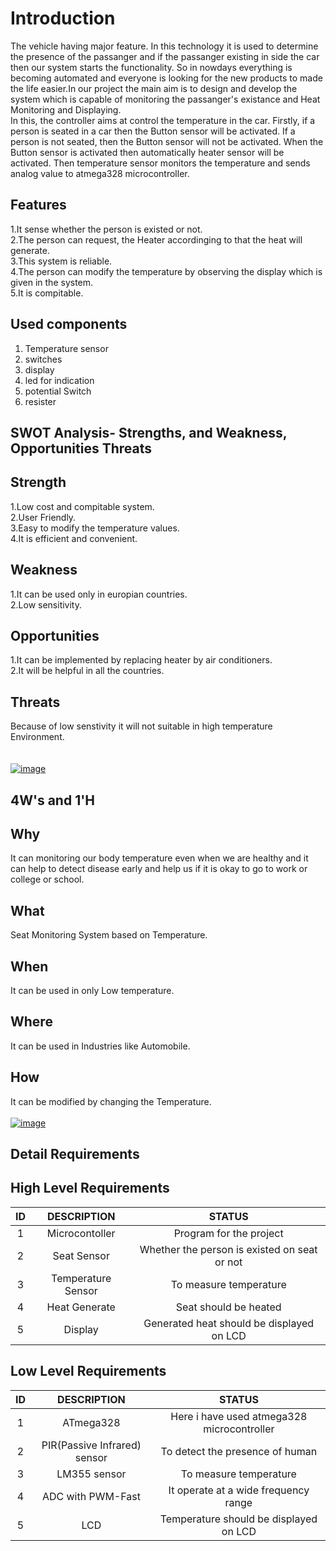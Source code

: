 # Introduction

The vehicle having major feature. In this technology it is used to determine the presence of the passanger and if the passanger existing in side the car then our system starts the functionality. So in nowdays everything is becoming automated and everyone is looking for the new products to made the life easier.In our project the main aim is to design and develop the system which is capable of monitoring the passanger's existance and Heat Monitoring and Displaying.
<br>In this, the controller aims at control the temperature in the car. Firstly, if a person is seated in a car then the Button sensor will be activated. If a person is not seated, then the Button sensor will not be activated. When the Button sensor is activated then automatically heater sensor will be activated. Then temperature sensor monitors the temperature and sends analog value to atmega328 microcontroller.

## Features
1.It sense whether the person is existed or not.   
2.The person can request, the Heater accordinging to that the heat will generate.  
3.This system is reliable.  
4.The person can modify the temperature by observing the display which is given in the system.  
5.It is compitable.  

## Used components
 1) Temperature sensor
 2) switches
 3) display
 4) led for indication
 5) potential Switch
 6) resister

 ## SWOT Analysis- Strengths, and Weakness, Opportunities Threats
 ## Strength
 1.Low cost and compitable system.
 <br> 2.User Friendly.
 <br> 3.Easy to modify the temperature values.
 <br> 4.It is efficient and convenient.

 ## Weakness
 1.It can be used only in europian countries.
  <br> 2.Low sensitivity.

## Opportunities
1.It can be implemented by replacing heater by air conditioners.
<br> 2.It will be helpful in all the countries.

## Threats
Because of low senstivity it will not suitable in high temperature Environment.
<br>
<br>
<br>
[![image](https://www.linkpicture.com/q/WhatsApp-Image-2022-03-07-at-21.59.12.jpeg)](https://www.linkpicture.com/view.php?img=LPic622636da01705235870747)

## 4W's and 1'H
## Why
It can monitoring our body temperature even when we are healthy and it can help to detect disease early and help us if it is okay to go to work or college or school.

## What
Seat Monitoring System based on Temperature.

## When
It can be used in only Low temperature.

## Where  
It can be used in Industries like Automobile.

## How
It can be modified by changing the Temperature.
<br>
<br>
[![image](https://www.linkpicture.com/q/WhatsApp-Image-2022-03-07-at-21.59.12-1.jpeg)](https://www.linkpicture.com/view.php?img=LPic622636fb509b0379656239)

## Detail Requirements
## High Level Requirements
| ID | DESCRIPTION | STATUS |
| :--: | :---: | :----: | 
|    1 | Microcontoller | Program for the project |
|    2 | Seat Sensor | Whether the person is existed on seat or not |
|    3 | Temperature Sensor | To measure temperature |
|    4 | Heat Generate | Seat should be heated |
|    5 | Display | Generated heat should be displayed on LCD |

## Low Level Requirements
| ID | DESCRIPTION | STATUS |
| :--: | :---: | :----: |
|         1 | ATmega328 | Here i have used atmega328 microcontroller |
|         2 | PIR(Passive Infrared) sensor | To detect the presence of human |
|         3 | LM355 sensor | To measure temperature |
|         4 | ADC with PWM-Fast | It operate at a wide frequency range |
|         5 | LCD | Temperature should be displayed on LCD |





